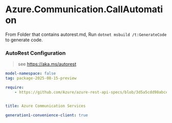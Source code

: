# Azure.Communication.CallAutomation

From Folder that contains autorest.md, Run `dotnet msbuild /t:GenerateCode` to generate code.

### AutoRest Configuration
> see https://aka.ms/autorest

```yaml
model-namespace: false
tag: package-2025-08-15-preview

require:
    - https://github.com/Azure/azure-rest-api-specs/blob/3d5a5cdd98abce7301224dc6a3c2ff6303f9ef0f/specification/communication/data-plane/CallAutomation/readme.md


title: Azure Communication Services

generation1-convenience-client: true
```
